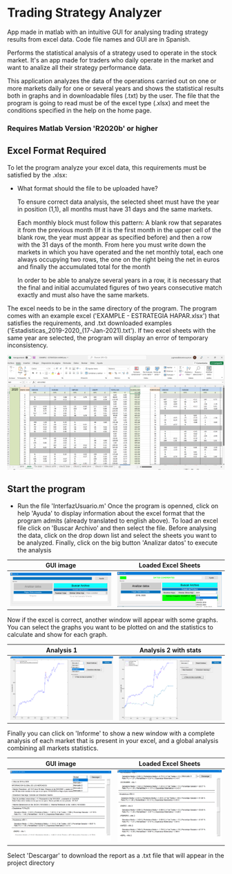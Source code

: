 # Trading Strategy Analyzer

App made in matlab with an intuitive GUI for analysing trading strategy results from excel data. Code file names and GUI are in Spanish. 

Performs the statistical analysis of a strategy used to operate in the stock market. It's an app made for traders who daily operate in the market and want to analize all their strategy performance data.

This application analyzes the data of the operations carried out on one or more markets daily for one or several years and shows the statistical results both in graphs and in downloadable files (.txt) by the user. The file that the program is going to read must be of the excel type (.xlsx) and meet the conditions specified in the help on the home page.

### Requires Matlab Version 'R2020b' or higher

## Excel Format Required
To let the program analyze your excel data, this requirements must be satisfied by the .xlsx:

-   What format should the file to be uploaded have?

    To ensure correct data analysis, the selected sheet must have the year in position (1,1), all months must have 31 days and the same markets.

    Each monthly block must follow this pattern: A blank row that separates it from the previous month (If it is the first month in the upper cell of the blank row, the year must appear as specified before) and then a row with the 31 days of the month. From here you must write down the markets in which you have operated and the net monthly total, each one always occupying two rows, the one on the right being the net in euros and finally the accumulated total for the month

    In order to be able to analyze several years in a row, it is necessary that the final and initial accumulated figures of two years
    consecutive match exactly and must also have the same markets.

The excel needs to be in the same directory of the program. The program comes with an example excel ('EXAMPLE - ESTRATEGIA HAPAR.xlsx') that satisfies the requirements, and .txt downloaded examples ('Estadisticas_2019-2020_(17-Jan-2021).txt'). If two excel sheets with the same year are selected, the program will display an error of temporary inconsistency.

![Excel Image](/assets/excel.png) 

## Start the program
- Run the file 'InterfazUsuario.m'
Once the program is openned, click on help 'Ayuda' to display information about the excel format that the program admits (already translated to english above). To load an excel file click on 'Buscar Archivo' and then select the file. Before analysing the data, click on the drop down list and select the sheets you want to be analyzed. Finally, click on the big button 'Analizar datos' to execute the analysis

GUI image            |  Loaded Excel Sheets
:-------------------------:|:-------------------------:
![](/assets/home.png) | ![](/assets/sheets.png)

Now if the excel is correct, another window will appear with some graphs. You can select the graphs you want to be plotted on and the statistics to calculate and show for each graph.

Analysis 1           |  Analysis 2 with stats
:-------------------------:|:-------------------------:
![](/assets/analysis1.png) | ![](/assets/analysis2.png)

Finally you can click on 'Informe' to show a new window with a complete analysis of each market that is present in your excel, and a global analysis combining all markets statistics. 

GUI image            |  Loaded Excel Sheets
:-------------------------:|:-------------------------:
![](/assets/report1.png) | ![](/assets/report2.png)

Select 'Descargar' to download the report as a .txt file that will appear in the project directory
